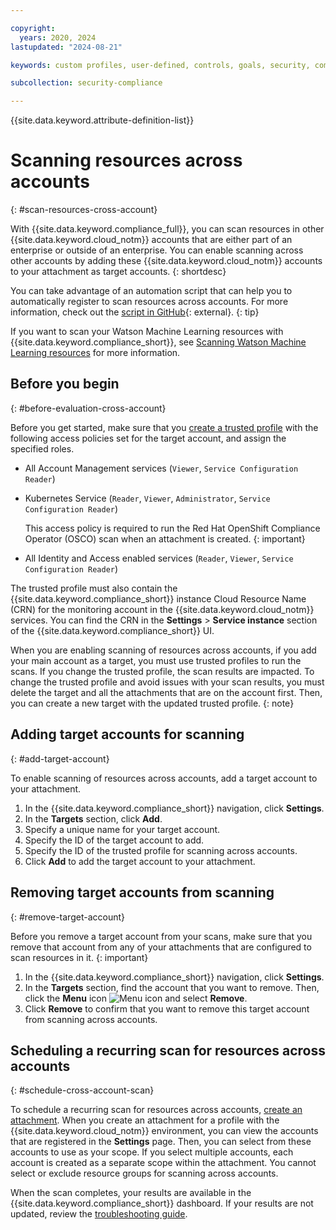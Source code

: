 ```yaml
---

copyright:
  years: 2020, 2024
lastupdated: "2024-08-21"

keywords: custom profiles, user-defined, controls, goals, security, compliance

subcollection: security-compliance

---
```


{{site.data.keyword.attribute-definition-list}}


# Scanning resources across accounts
{: #scan-resources-cross-account}

With {{site.data.keyword.compliance_full}}, you can scan resources in other {{site.data.keyword.cloud_notm}} accounts that are either part of an enterprise or outside of an enterprise. You can enable scanning across other accounts by adding these {{site.data.keyword.cloud_notm}} accounts to your attachment as target accounts.
{: shortdesc}

You can take advantage of an automation script that can help you to automatically register to scan resources across accounts. For more information, check out the [script in GitHub](https://github.com/IBM/security-compliance-automation){: external}.
{: tip}


If you want to scan your Watson Machine Learning resources with {{site.data.keyword.compliance_short}}, see [Scanning Watson Machine Learning resources](/docs/security-compliance?topic=security-compliance-scan-watson-machine-learning) for more information. 


## Before you begin
{: #before-evaluation-cross-account}

Before you get started, make sure that you [create a trusted profile](/docs/account?topic=account-create-trusted-profile&interface) with the following access policies set for the target account, and assign the specified roles.

* All Account Management services (`Viewer`, `Service Configuration Reader`)
* Kubernetes Service (`Reader`, `Viewer`, `Administrator`, `Service Configuration Reader`)

   This access policy is required to run the Red Hat OpenShift Compliance Operator (OSCO) scan when an attachment is created.
   {: important}

* All Identity and Access enabled services (`Reader`, `Viewer`, `Service Configuration Reader`)

The trusted profile must also contain the {{site.data.keyword.compliance_short}} instance Cloud Resource Name (CRN) for the monitoring account in the {{site.data.keyword.cloud_notm}} services. You can find the CRN in the **Settings** > **Service instance** section of the {{site.data.keyword.compliance_short}} UI.

When you are enabling scanning of resources across accounts, if you add your main account as a target, you must use trusted profiles to run the scans. If you change the trusted profile, the scan results are impacted. To change the trusted profile and avoid issues with your scan results, you must delete the target and all the attachments that are on the account first. Then, you can create a new target with the updated trusted profile. 
{: note}


## Adding target accounts for scanning
{: #add-target-account}

To enable scanning of resources across accounts, add a target account to your attachment.

1. In the {{site.data.keyword.compliance_short}} navigation, click **Settings**.
2. In the **Targets** section, click **Add**.
3. Specify a unique name for your target account.
4. Specify the ID of the target account to add.
5. Specify the ID of the trusted profile for scanning across accounts.
6. Click **Add** to add the target account to your attachment.

## Removing target accounts from scanning
{: #remove-target-account}

Before you remove a target account from your scans, make sure that you remove that account from any of your attachments that are configured to scan resources in it. 
{: important}

1. In the {{site.data.keyword.compliance_short}} navigation, click **Settings**.
2. In the **Targets** section, find the account that you want to remove. Then, click the **Menu** icon ![Menu icon](../../icons/icon_hamburger.svg) and select **Remove**.
3. Click **Remove** to confirm that you want to remove this target account from scanning across accounts.

## Scheduling a recurring scan for resources across accounts
{: #schedule-cross-account-scan}

To schedule a recurring scan for resources across accounts, [create an attachment](/docs/security-compliance?topic=security-compliance-scan-resources&interface=ui#scan-schedule-ui). When you create an attachment for a profile with the {{site.data.keyword.cloud_notm}} environment, you can view the accounts that are registered in the **Settings** page. Then, you can select from these accounts to use as your scope. If you select multiple accounts, each account is created as a separate scope within the attachment. You cannot select or exclude resource groups for scanning across accounts.

When the scan completes, your results are available in the {{site.data.keyword.compliance_short}} dashboard. If your results are not updated, review the [troubleshooting guide](/docs/security-compliance?topic=security-compliance-ts-cache).
